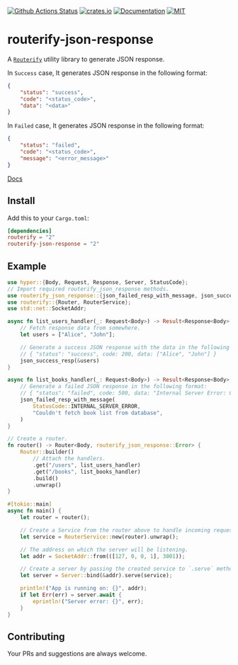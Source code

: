 [![Github Actions Status](https://github.com/routerify/routerify-json-response/workflows/Test/badge.svg)](https://github.com/routerify/routerify-json-response/actions)
[![crates.io](https://img.shields.io/crates/v/routerify-json-response.svg)](https://crates.io/crates/routerify-json-response)
[![Documentation](https://docs.rs/routerify-json-response/badge.svg)](https://docs.rs/routerify-json-response)
[![MIT](https://img.shields.io/crates/l/routerify-json-response.svg)](./LICENSE)

# routerify-json-response

A [`Routerify`](https://github.com/routerify/routerify) utility library to generate JSON response.

In `Success` case, It generates JSON response in the following format:
 
```json
{
    "status": "success",
    "code": "<status_code>",
    "data": "<data>"
}
```

In `Failed` case, It generates JSON response in the following format:

```json
{
    "status": "failed",
    "code": "<status_code>",
    "message": "<error_message>"
}
```

[Docs](https://docs.rs/routerify-json-response)

## Install

Add this to your `Cargo.toml`:

```toml
[dependencies]
routerify = "2"
routerify-json-response = "2"
```

## Example

```rust
use hyper::{Body, Request, Response, Server, StatusCode};
// Import required routerify_json_response methods.
use routerify_json_response::{json_failed_resp_with_message, json_success_resp};
use routerify::{Router, RouterService};
use std::net::SocketAddr;

async fn list_users_handler(_: Request<Body>) -> Result<Response<Body>, routerify_json_response::Error> {
    // Fetch response data from somewhere.
    let users = ["Alice", "John"];

    // Generate a success JSON response with the data in the following format:
    // { "status": "success", code: 200, data: ["Alice", "John"] }
    json_success_resp(&users)
}

async fn list_books_handler(_: Request<Body>) -> Result<Response<Body>, routerify_json_response::Error> {
    // Generate a failed JSON response in the following format:
    // { "status": "failed", code: 500, data: "Internal Server Error: Couldn't fetch book list from database" }
    json_failed_resp_with_message(
        StatusCode::INTERNAL_SERVER_ERROR,
        "Couldn't fetch book list from database",
    )
}

// Create a router.
fn router() -> Router<Body, routerify_json_response::Error> {
    Router::builder()
        // Attach the handlers.
        .get("/users", list_users_handler)
        .get("/books", list_books_handler)
        .build()
        .unwrap()
}

#[tokio::main]
async fn main() {
    let router = router();

    // Create a Service from the router above to handle incoming requests.
    let service = RouterService::new(router).unwrap();

    // The address on which the server will be listening.
    let addr = SocketAddr::from(([127, 0, 0, 1], 3001));

    // Create a server by passing the created service to `.serve` method.
    let server = Server::bind(&addr).serve(service);

    println!("App is running on: {}", addr);
    if let Err(err) = server.await {
        eprintln!("Server error: {}", err);
    }
}
```

## Contributing 

Your PRs and suggestions are always welcome.
